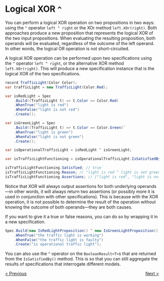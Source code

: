 ﻿# Logical XOR `^`

You can perform a logical XOR operation on two propositions in two ways:
using the `^` operator `left ^ right` or the XOr method `left.XOr(right)`.
Both approaches produce a new proposition that represents the logical XOR of the two input propositions.
When evaluating the resulting proposition, both operands will be evaluated,
regardless of the outcome of the left operand.
In other words, the logical OR operation is not short-circuited.

A logical XOR operation can be performed upon two specifications using the `^` operator `left ^ right`,
or the alternative XOR method `left.XOr(right)`.
This will produce a new specification instance that is the logical XOR of the two specifications.

```csharp
record TrafficLight(Color Color);
var trafficLight = new TrafficLight(Color.Red);

var isRedLight = Spec
    .Build((TrafficLight t) => t.Color == Color.Red)
    .WhenTrue("light is red")
    .WhenFalse("light is not red")
    .Create();

var isGreenLight = Spec
    .Build((TrafficLight t) => t.Color == Color.Green)`
    .WhenTrue("light is green")
    .WhenFalse("light is not green")
    .Create();

var isOperationalTrafficLight = isRedLight ^ isGreenLight;

var isTrafficLightFunctioning = isOperationalTrafficLight.IsSatisfiedBy(trafficLight);

isTrafficLightFunctioning.Satisfied; // true`
isTrafficLightFunctioning.Reason; // "light is red ^ light is not green"
isTrafficLightFunctioning.Assertions; // ["light is red", "light is not green"]
```

Notice that XOR will always output assertions for both underlying operands—in other words, it will always return 
two assertions (or possibly more it is used in conjunction with other specifications).
This is because with the XOR operation, it is not possible to determine the result of the operation without knowing 
the outcome of both operands—they are both causes.

If you want to give it a true or false reasons, you can do so by wrapping it in a new specification.

```csharp
Spec.Build(new IsRedLightProposition() ^ new IsGreenLightProposition())
    .WhenTrue("the traffic light is working")
    .WhenFalse("the traffic light is faulty")
    .Create("is operational traffic light");
```

You can also use the `^` operator on the `BooleanResult<T>`s that are returned from the `IsSatisfiedBy()` method. This is
so that you can still aggregate the results of specifications that interrogate different models.

<div style="display: flex; justify-content: space-between">
    <a href="./OrElse.html">&lt; Previous</a>
    <a href="./Not.html">Next &gt;</a>
</div>